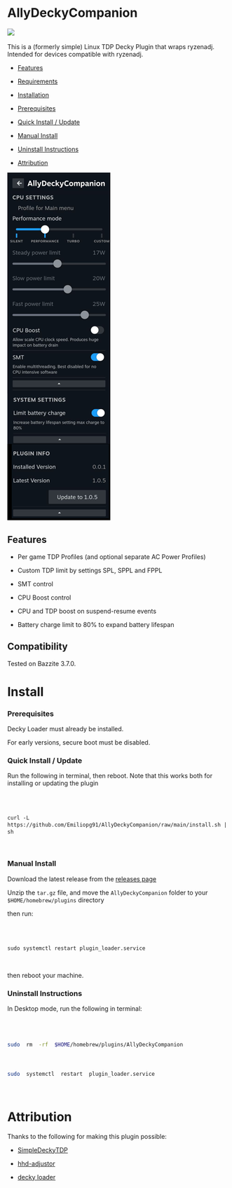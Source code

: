 
  

# AllyDeckyCompanion

  

  

[![](https://img.shields.io/github/downloads/Emiliopg91/AllyDeckyCompanion/total.svg)](https://github.com/Emiliopg91/AllyDeckyCompanion/releases)

  

  

This is a (formerly simple) Linux TDP Decky Plugin that wraps ryzenadj. Intended for devices compatible with ryzenadj.

  

  

- [Features](#features)

  

- [Requirements](#requirements)

  

- [Installation](#install)

  

- [Prerequisites](#prerequisites)

  

- [Quick Install / Update](#quick-install--update)

  

- [Manual Install](#manual-install)

  

- [Uninstall Instructions](#uninstall-instructions)

  

- [Attribution](#attribution)

  

  

![plugin image](./img/plugin_image_updated.png)

 
  

  

## Features

  

  

- Per game TDP Profiles (and optional separate AC Power Profiles)

  

- Custom TDP limit by settings SPL, SPPL and FPPL

  

- SMT control

  

- CPU Boost control

  

- CPU and TDP boost on suspend-resume events

  

- Battery charge limit to 80% to expand battery lifespan

  

  

## Compatibility

  

  

Tested on Bazzite 3.7.0.

  

  

# Install

  

### Prerequisites

  

Decky Loader must already be installed.

  

For early versions, secure boot must be disabled.

  

  

### Quick Install / Update

  

  

Run the following in terminal, then reboot. Note that this works both for installing or updating the plugin

  

  

```

  

curl -L https://github.com/Emiliopg91/AllyDeckyCompanion/raw/main/install.sh | sh

  

```

  

  

### Manual Install

  

  

Download the latest release from the [releases page](https://github.com/Emiliopg91/AllyDeckyCompanion/releases)

  

  

Unzip the `tar.gz` file, and move the `AllyDeckyCompanion` folder to your `$HOME/homebrew/plugins` directory

  

  

then run:

  

  

```

  

sudo systemctl restart plugin_loader.service

  

```

  

  

then reboot your machine.

  

  

### Uninstall Instructions

  

  

In Desktop mode, run the following in terminal:

  

  

```bash

  

sudo  rm  -rf  $HOME/homebrew/plugins/AllyDeckyCompanion

  

sudo  systemctl  restart  plugin_loader.service

  

```

  

  


# Attribution

  

  

Thanks to the following for making this plugin possible:

  

- [SimpleDeckyTDP](https://github.com/aarron-lee/SimpleDeckyTDP)

  

  

- [hhd-adjustor](https://github.com/hhd-dev/adjustor/)

  


- [decky loader](https://github.com/SteamDeckHomebrew/decky-loader/)